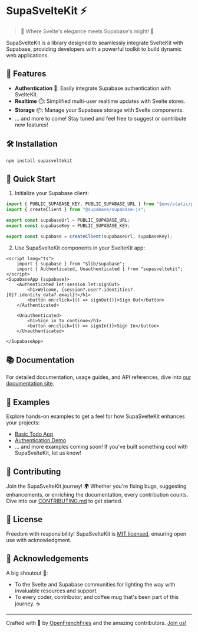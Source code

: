 # SupaSvelteKit ⚡

> 🌟 Where Svelte's elegance meets Supabase's might! 🌟

SupaSvelteKit is a library designed to seamlessly integrate SvelteKit with Supabase, providing developers with a powerful toolkit to build dynamic web applications.

## 🎉 Features

- **Authentication** 🔐: Easily integrate Supabase authentication with SvelteKit.
- **Realtime** ⏱️: Simplified multi-user realtime updates with Svelte stores.
- **Storage** 📦: Manage your Supabase storage with Svelte components.
- ... and more to come! Stay tuned and feel free to suggest or contribute new features!

## 🛠 Installation

```bash
npm install supasveltekit
```

## 🚀 Quick Start

1. Initialize your Supabase client:

```ts
import { PUBLIC_SUPABASE_KEY, PUBLIC_SUPABASE_URL } from "$env/static/public";
import { createClient } from "@supabase/supabase-js";

export const supabaseUrl = PUBLIC_SUPABASE_URL;
export const supabaseKey = PUBLIC_SUPABASE_KEY;

export const supabase = createClient(supabaseUrl, supabaseKey);
```

2. Use SupaSvelteKit components in your SvelteKit app:

```svelte
<script lang="ts">
    import { supabase } from "$lib/supabase";
    import { Authenticated, Unauthenticated } from "supasveltekit";
</script>
<SupabaseApp {supabase}>
    <Authenticated let:session let:signOut>    
        <h1>Welcome, {session?.user?.identities?.[0]?.identity_data?.email}!</h1>
        <button on:click={() => signOut()}>Sign Out</button>
    </Authenticated>

    <Unauthenticated>
        <h1>Sign in to continue</h1>
        <button on:click={() => signIn()}>Sign In</button>
    </Unauthenticated>

</SupabaseApp>
```

## 📚 Documentation

For detailed documentation, usage guides, and API references, dive into [our documentation site](http://SupaSvelteKit.openfrenchfries.com/).

## 📖 Examples

Explore hands-on examples to get a feel for how SupaSvelteKit enhances your projects:
- [Basic Todo App](https://github.com/orgs/OpenFrenchFries/repositories)
- [Authentication Demo](https://github.com/orgs/OpenFrenchFries/repositories)
- ... and more examples coming soon! If you've built something cool with SupaSvelteKit, let us know!

## 💪 Contributing

Join the SupaSvelteKit journey! 🌍 Whether you're fixing bugs, suggesting enhancements, or enriching the documentation, every contribution counts. Dive into our [CONTRIBUTING.md](.github/CONTRIBUTING.md) to get started.

## 📜 License

Freedom with responsibility! SupaSvelteKit is [MIT licensed](LICENSE), ensuring open use with acknowledgment.

## 🙌 Acknowledgements

A big shoutout 📣:
- To the Svelte and Supabase communities for lighting the way with invaluable resources and support.
- To every coder, contributor, and coffee mug that's been part of this journey. ☕

---

Crafted with 🧡 by [OpenFrenchFries](https://github.com/OpenFrenchFries) and the amazing contributors. [Join us!](.github/CONTRIBUTING.md)
